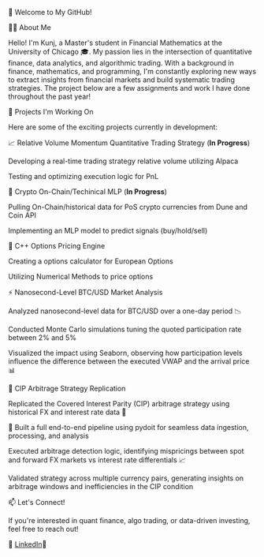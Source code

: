 👋 Welcome to My GitHub!

🧑‍🎓 About Me

Hello! I'm Kunj, a Master's student in Financial Mathematics at the University of Chicago 🎓. My passion lies in the intersection of quantitative finance, data analytics, and algorithmic trading. With a background in finance, mathematics, and programming, I'm constantly exploring new ways to extract insights from financial markets and build systematic trading strategies. The project below are a few assignments and work I have done throughout the past year! 

🚀 Projects I'm Working On

Here are some of the exciting projects currently in development:

📈 Relative Volume Momentum Quantitative Trading Strategy (**In Progress**)

Developing a real-time trading strategy relative volume utilizing Alpaca

Testing and optimizing execution logic for PnL

🤖 Crypto On-Chain/Techinical MLP (**In Progress**)

Pulling On-Chain/historical data for PoS crypto currencies from Dune and Coin API

Implementing an MLP model to predict signals (buy/hold/sell)

🔢 C++ Options Pricing Engine

Creating a options calculator for European Options

Utilizing Numerical Methods to price options

⚡ Nanosecond-Level BTC/USD Market Analysis

Analyzed nanosecond-level data for BTC/USD over a one-day period 📉

Conducted Monte Carlo simulations tuning the quoted participation rate between 2% and 5%

Visualized the impact using Seaborn, observing how participation levels influence the difference between the executed VWAP and the arrival price 📊

🔁 CIP Arbitrage Strategy Replication

Replicated the Covered Interest Parity (CIP) arbitrage strategy using historical FX and interest rate data 💱

📌 Built a full end-to-end pipeline using pydoit for seamless data ingestion, processing, and analysis

Executed arbitrage detection logic, identifying mispricings between spot and forward FX markets vs interest rate differentials 📈

Validated strategy across multiple currency pairs, generating insights on arbitrage windows and inefficiencies in the CIP condition





📫 Let's Connect!

If you're interested in quant finance, algo trading, or data-driven investing, feel free to reach out!

💼 [LinkedIn](https://www.linkedin.com/in/kunjmshah/)📧

